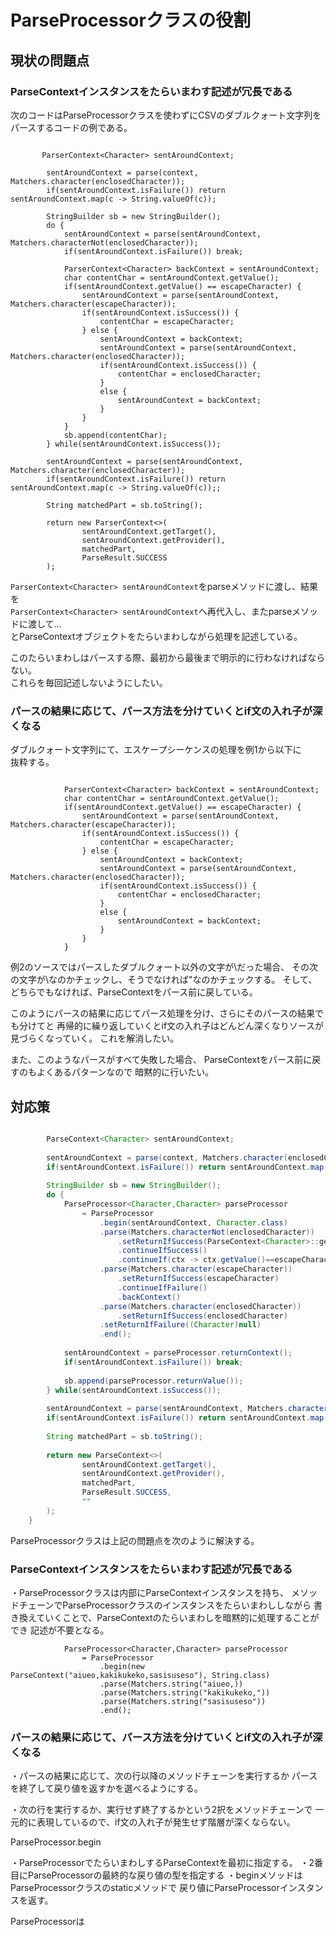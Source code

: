 # ParseProcessorクラスの役割

## 現状の問題点

### ParseContextインスタンスをたらいまわす記述が冗長である

次のコードはParseProcessorクラスを使わずにCSVのダブルクォート文字列を<br>
パースするコードの例である。<br>

```java:例1

       ParserContext<Character> sentAroundContext;
        
        sentAroundContext = parse(context, Matchers.character(enclosedCharacter));
        if(sentAroundContext.isFailure()) return sentAroundContext.map(c -> String.valueOf(c));
        
        StringBuilder sb = new StringBuilder();
        do {
            sentAroundContext = parse(sentAroundContext, Matchers.characterNot(enclosedCharacter));
            if(sentAroundContext.isFailure()) break;
            
            ParserContext<Character> backContext = sentAroundContext;
            char contentChar = sentAroundContext.getValue();
            if(sentAroundContext.getValue() == escapeCharacter) {
                sentAroundContext = parse(sentAroundContext, Matchers.character(escapeCharacter));
                if(sentAroundContext.isSuccess()) {
                    contentChar = escapeCharacter;
                } else {
                    sentAroundContext = backContext;
                    sentAroundContext = parse(sentAroundContext, Matchers.character(enclosedCharacter));
                    if(sentAroundContext.isSuccess()) {
                        contentChar = enclosedCharacter;
                    }
                    else {
                        sentAroundContext = backContext;
                    }
                }
            }           
            sb.append(contentChar);
        } while(sentAroundContext.isSuccess());
        
        sentAroundContext = parse(sentAroundContext, Matchers.character(enclosedCharacter));
        if(sentAroundContext.isFailure()) return sentAroundContext.map(c -> String.valueOf(c));;
        
        String matchedPart = sb.toString();
        
        return new ParserContext<>(
                sentAroundContext.getTarget(),
                sentAroundContext.getProvider(),
                matchedPart,
                ParseResult.SUCCESS
        );

```

`ParserContext<Character> sentAroundContext`をparseメソッドに渡し、結果を<br>
`ParserContext<Character> sentAroundContext`へ再代入し、またparseメソッドに渡して…<br>
とParseContextオブジェクトをたらいまわしながら処理を記述している。<br>

このたらいまわしはパースする際、最初から最後まで明示的に行わなければならない。<br>
これらを毎回記述しないようにしたい。<br>


### パースの結果に応じて、パース方法を分けていくとif文の入れ子が深くなる

ダブルクォート文字列にて、エスケープシーケンスの処理を例1から以下に<br>
抜粋する。<br>

```java:例2

            ParserContext<Character> backContext = sentAroundContext;
            char contentChar = sentAroundContext.getValue();
            if(sentAroundContext.getValue() == escapeCharacter) {
                sentAroundContext = parse(sentAroundContext, Matchers.character(escapeCharacter));
                if(sentAroundContext.isSuccess()) {
                    contentChar = escapeCharacter;
                } else {
                    sentAroundContext = backContext;
                    sentAroundContext = parse(sentAroundContext, Matchers.character(enclosedCharacter));
                    if(sentAroundContext.isSuccess()) {
                        contentChar = enclosedCharacter;
                    }
                    else {
                        sentAroundContext = backContext;
                    }
                }
            } 

```

例2のソースではパースしたダブルクォート以外の文字が\だった場合、
その次の文字が\なのかチェックし、そうでなければ"なのかチェックする。
そして、どちらでもなければ、ParseContextをパース前に戻している。

このようにパースの結果に応じてパース処理を分け、さらにそのパースの結果でも分けてと
再帰的に繰り返していくとif文の入れ子はどんどん深くなりソースが見づらくなっていく。
これを解消したい。

また、このようなパースがすべて失敗した場合、
ParseContextをパース前に戻すのもよくあるパターンなので
暗黙的に行いたい。

## 対応策

```java

        ParseContext<Character> sentAroundContext;
        
        sentAroundContext = parse(context, Matchers.character(enclosedCharacter));
        if(sentAroundContext.isFailure()) return sentAroundContext.map(c -> String.valueOf(c));
        
        StringBuilder sb = new StringBuilder();
        do {          
            ParseProcessor<Character,Character> parseProcessor
                = ParseProcessor
                    .begin(sentAroundContext, Character.class)
                    .parse(Matchers.characterNot(enclosedCharacter))
                        .setReturnIfSuccess(ParseContext<Character>::getValue)
                        .continueIfSuccess()
                        .continueIf(ctx -> ctx.getValue()==escapeCharacter)
                    .parse(Matchers.character(escapeCharacter))
                        .setReturnIfSuccess(escapeCharacter)
                        .continueIfFailure()
                        .backContext()
                    .parse(Matchers.character(enclosedCharacter))
                        .setReturnIfSuccess(enclosedCharacter)
                    .setReturnIfFailure((Character)null)
                    .end();
            
            sentAroundContext = parseProcessor.returnContext();
            if(sentAroundContext.isFailure()) break;
            
            sb.append(parseProcessor.returnValue());
        } while(sentAroundContext.isSuccess());
        
        sentAroundContext = parse(sentAroundContext, Matchers.character(enclosedCharacter));
        if(sentAroundContext.isFailure()) return sentAroundContext.map(c -> String.valueOf(c));;
        
        String matchedPart = sb.toString();
        
        return new ParseContext<>(
                sentAroundContext.getTarget(),
                sentAroundContext.getProvider(),
                matchedPart,
                ParseResult.SUCCESS,
                ""
        );
    }

```

ParseProcessorクラスは上記の問題点を次のように解決する。

### ParseContextインスタンスをたらいまわす記述が冗長である

・ParseProcessorクラスは内部にParseContextインスタンスを持ち、
  メソッドチェーンでParseProcessorクラスのインスタンスをたらいまわししながら
  書き換えていくことで、ParseContextのたらいまわしを暗黙的に処理することができ
  記述が不要となる。

```
            ParseProcessor<Character,Character> parseProcessor
                = ParseProcessor
                    .begin(new ParseContext("aiueo,kakikukeko,sasisuseso"), String.class)
                    .parse(Matchers.string("aiueo,))
                    .parse(Matchers.string("kakikukeko,"))
                    .parse(Matchers.string("sasisuseso"))
                    .end();
```

### パースの結果に応じて、パース方法を分けていくとif文の入れ子が深くなる

・パースの結果に応じて、次の行以降のメソッドチェーンを実行するか
  パースを終了して戻り値を返すかを選べるようにする。
  
・次の行を実行するか、実行せず終了するかという2択をメソッドチェーンで
  一元的に表現しているので、if文の入れ子が発生せず階層が深くならない。


ParseProcessor.begin

・ParseProcessorでたらいまわしするParseContextを最初に指定する。
・2番目にParseProcessorの最終的な戻り値の型を指定する
・beginメソッドはParseProcessorクラスのstaticメソッドで
  戻り値にParseProcessorインスタンスを返す。

ParseProcessorは

